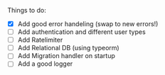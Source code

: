 Things to do:
- [X] Add good error handeling (swap to new errors!)
- [ ] Add authentication and different user types
- [ ] Add Ratelimiter
- [ ] Add Relational DB (using typeorm)
- [ ] Add Migration handler on startup
- [ ] Add a good logger
